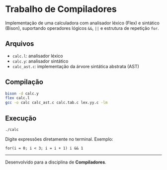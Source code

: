 # Trabalho de Compiladores

Implementação de uma calculadora com analisador léxico (Flex) e sintático (Bison), suportando operadores lógicos `&&`, `||` e estrutura de repetição `for`.

## Arquivos

- `calc.l`: analisador léxico
- `calc.y`: analisador sintático
- `calc_ast.c`: implementação da árvore sintática abstrata (AST)

## Compilação

```bash
bison -d calc.y
flex calc.l
gcc -o calc calc_ast.c calc.tab.c lex.yy.c -lm
```

## Execução

```bash
./calc
```

Digite expressões diretamente no terminal. Exemplo:

```
for(i = 0; i < 3; i = i + 1) i && 1
```

---

Desenvolvido para a disciplina de **Compiladores**.
